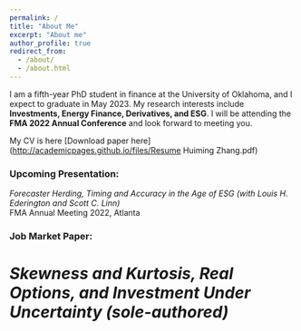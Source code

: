 ```yaml
---
permalink: /
title: "About Me"
excerpt: "About me"
author_profile: true
redirect_from: 
  - /about/
  - /about.html
---
```


I am a fifth-year PhD student in finance at the University of Oklahoma, and I expect to graduate in May 2023. My research interests include **Investments, Energy Finance, Derivatives, and ESG**. I will be attending the **FMA 2022 Annual Conference** and look forward to meeting you.

My CV is here 
[Download paper here](http://academicpages.github.io/files/Resume Huiming Zhang.pdf)

### Upcoming Presentation:
*Forecaster Herding, Timing and Accuracy in the Age of ESG (with Louis H. Ederington and Scott C. Linn)*\
FMA Annual Meeting 2022, Atlanta

### Job Market Paper:
*Skewness and Kurtosis, Real Options, and Investment Under Uncertainty (sole-authored)*
=======
